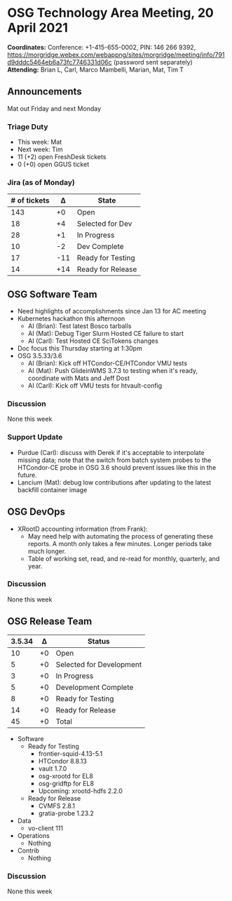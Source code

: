 # OSG Technology Area Meeting, 20 April 2021

**Coordinates:** Conference: +1-415-655-0002, PIN: 146 266 9392, <https://morgridge.webex.com/webappng/sites/morgridge/meeting/info/791d9dddc5464eb6a73fc7746331d06c> (password sent separately)  
**Attending:**   Brian L, Carl, Marco Mambelli, Marian, Mat, Tim T


## Announcements

Mat out Friday and next Monday  


### Triage Duty

-   This week: Mat
-   Next week: Tim
-   11 (+2) open FreshDesk tickets
-   0 (+0) open GGUS ticket


### Jira (as of Monday)

| # of tickets | &Delta; | State             |
|------------ |------- |----------------- |
| 143          | +0      | Open              |
| 18           | +4      | Selected for Dev  |
| 28           | +1      | In Progress       |
| 10           | -2      | Dev Complete      |
| 17           | -11     | Ready for Testing |
| 14           | +14     | Ready for Release |


## OSG Software Team

-   Need highlights of accomplishments since Jan 13 for AC meeting
-   Kubernetes hackathon this afternoon  
    -   AI (Brian): Test latest Bosco tarballs
    -   AI (Mat): Debug Tiger Slurm Hosted CE failure to start
    -   AI (Carl): Test Hosted CE SciTokens changes
-   Doc focus this Thursday starting at 1:30pm
-   OSG 3.5.33/3.6  
    -   AI (Brian): Kick off HTCondor-CE/HTCondor VMU tests
    -   AI (Mat): Push GlideinWMS 3.7.3 to testing when it's ready, coordinate with Mats and Jeff Dost
    -   AI (Carl): Kick off VMU tests for htvault-config


### Discussion

None this week  


### Support Update

-   Purdue (Carl): discuss with Derek if it's acceptable to interpolate missing data;
    note that the switch from batch system probes to the HTCondor-CE probe in OSG 3.6 should prevent issues like this in the future.
-   Lancium (Mat): debug low contributions after updating to the latest backfill container image


## OSG DevOps

-   XRootD accounting information (from Frank):  
    -   May need help with automating the process of generating these reports.  A month only takes a few minutes.  Longer periods take much longer.
    -   Table of working set, read, and re-read for monthly, quarterly, and year.


### Discussion

None this week  


## OSG Release Team

| 3.5.34 | &Delta; | Status                   |
| ------ | ------- | ------------------------ |
| 10     | +0      | Open                     |
| 5      | +0      | Selected for Development |
| 3      | +0      | In Progress              |
| 5      | +0      | Development Complete     |
| 8      | +0      | Ready for Testing        |
| 14     | +0      | Ready for Release        |
| 45     | +0      | Total                    |

-   Software  
    -   Ready for Testing  
        -   frontier-squid-4.13-5.1
        -   HTCondor 8.8.13
        -   vault 1.7.0
        -   osg-xrootd for EL8
        -   osg-gridftp for EL8
        -   Upcoming: xrootd-hdfs 2.2.0
    -   Ready for Release  
        -   CVMFS 2.8.1
        -   gratia-probe 1.23.2
-   Data  
    -   vo-client 111
-   Operations  
    -   Nothing
-   Contrib  
    -   Nothing


### Discussion

None this week  
